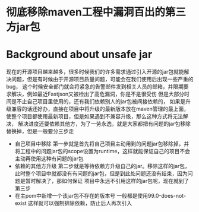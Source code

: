 # 彻底移除maven工程中漏洞百出的第三方jar包

# Background about unsafe jar
现在的开源项目越来越多，很多时候我们的许多需求通过引入开源的jar包就能解决问题，但是有时候由于开源项目质量问题，可能会在我们使用后出现一些严重的bug，
这个时候安全部门就会将紧急的告警邮件发到相关人员的邮箱，并限期要求解决，例如最近Fastjson又被检出了高危漏洞，你是不是很受伤
但是大部分时间是不止自己项目里使用的，还有我们依赖别人的jar包被间接依赖的，
如果是升级兼容的话还好办，直接在项目中将升级的最新版本放在maven管理的最上面，使整个项目都使用最新项目，但是如果遇到不兼容升级，那么这种方式将无法解决，
解决进度还要依赖其他方，为了一劳永逸，就是大家都把有问题的jar包移除替换掉，但是一般要分三步走
- 自己项目中移除
  第一步就是首先将自己项目主动用到的问题jar包移除掉，并将工程中的问题jar包的scope设置为runtime，这样就能保证自己的项目不会主动再使用这种有问题的jar包
- 依赖的其他方升级
  第二步就是等待依赖方升级自己的jar。移除这样的jar包，此时整个项目中就都没有有问题的jar包，但是到此处问题还没有结束，因为问题是暂时解决了，那如何保证
  项目中永远不引用这样的jar包呢，现在就到了第三步
- 在主pom中新增一个该jar包不存在的版本号
  一般都是使用<version>99.0-does-not-exist<version>
  这样就可以强制排除依赖，防止后人再次引入
